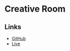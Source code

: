# Creative Room

## Links

- [GitHub](https://github.com/akshaynmhc/akshaynmhc.github.io/tree/main/nodejsroom)
- [Live](https://akshaynmhc.github.io/nodejsroom)
